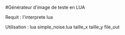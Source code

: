 #Générateur d'image de teste en LUA

Requit : l'interprete lua

Utilisation : lua simple_noise.lua taille_x taille_y file_out
